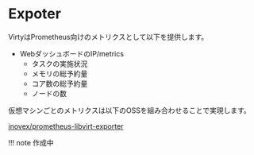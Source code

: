 # Expoter

VirtyはPrometheus向けのメトリクスとして以下を提供します。

- WebダッシュボードのIP/metrics
  - タスクの実施状況
  - メモリの総予約量
  - コア数の総予約量
  - ノードの数

仮想マシンごとのメトリクスは以下のOSSを組み合わせることで実現します。

[inovex/prometheus-libvirt-exporter](https://github.com/inovex/prometheus-libvirt-exporter)

!!! note
    作成中
